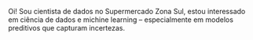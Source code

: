
Oi! Sou cientista de dados no Supermercado Zona Sul, estou interessado em ciência de dados e michine learning – especialmente em modelos preditivos que capturam incertezas. 
